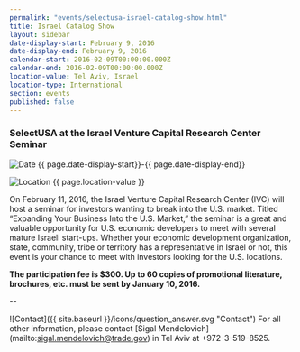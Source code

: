 ```yaml
---
permalink: "events/selectusa-israel-catalog-show.html"
title: Israel Catalog Show
layout: sidebar
date-display-start: February 9, 2016
date-display-end: February 9, 2016
calendar-start: 2016-02-09T00:00:00.000Z
calendar-end: 2016-02-09T00:00:00.000Z
location-value: Tel Aviv, Israel
location-type: International
section: events
published: false
---
```


### SelectUSA at the Israel Venture Capital Research Center Seminar

![Date](https://google.github.io/material-design-icons/action/svg/design/ic_event_24px.svg "Date") {{ page.date-display-start}}-{{ page.date-display-end}}

![Location](http://google.github.io/material-design-icons/social/svg/design/ic_location_city_24px.svg "Location") {{ page.location-value }}

On February 11, 2016, the Israel Venture Capital Research Center (IVC) will host a seminar for investors wanting to break into the U.S. market. Titled “Expanding Your Business Into the U.S. Market,” the seminar is a great and valuable opportunity for U.S. economic developers to meet with several mature Israeli start-ups. Whether your economic development organization, state, community, tribe or territory has a representative in Israel or not, this event is your chance to meet with investors looking for the U.S. locations.

**The participation fee is $300. Up to 60 copies of promotional literature, brochures, etc. must be sent by January 10, 2016.** 

--

![Contact]({{ site.baseurl }}/icons/question_answer.svg "Contact") For all other information, please contact [Sigal Mendelovich] (mailto:sigal.mendelovich@trade.gov) in Tel Aviv at +972-3-519-8525.

